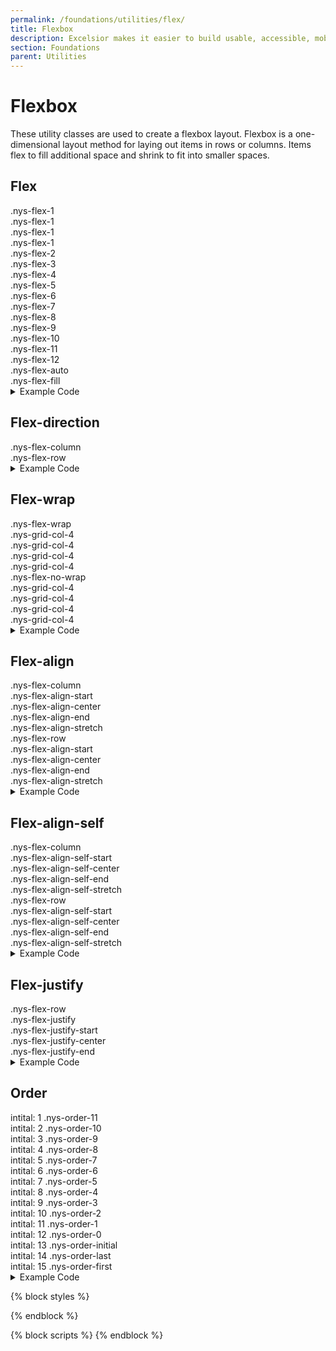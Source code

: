 ```yaml
---
permalink: /foundations/utilities/flex/
title: Flexbox
description: Excelsior makes it easier to build usable, accessible, mobile-friendly websites for New York State residents.
section: Foundations
parent: Utilities
---
```


# Flexbox

These utility classes are used to create a flexbox layout. Flexbox is a one-dimensional layout method for laying out items in rows or columns. Items flex to fill additional space and shrink to fit into smaller spaces.

## Flex

<section class="utility" id="flex">
    <section class="utility-examples">  
      <div class="nys-grid-row nys-grid-gap-sm margin-bottom-1">
        <div class="nys-grid-col nys-flex-1">
          <div class="height-6 width-full nys-display-flex nys-flex-align-center bg-secondary-light nys-flex-justify-center padding-x-105">
            <span class="utility-class text-no-wrap">.nys-flex-1</span>
          </div>
        </div>
        <div class="nys-grid-col nys-flex-1">
          <div class="height-6 width-full nys-display-flex nys-flex-align-center border border-base-dark nys-flex-justify-center">
            <span class="utility-class">.nys-flex-1</span>
          </div>
        </div>
        <div class="nys-grid-col nys-flex-1">
          <div class="height-6 width-full nys-display-flex nys-flex-align-center border border-base-dark nys-flex-justify-center">
            <span class="utility-class">.nys-flex-1</span>
          </div>
        </div>
        <div class="nys-grid-col nys-flex-1">
          <div class="height-6 width-full nys-display-flex nys-flex-align-center border border-base-dark nys-flex-justify-center">
            <span class="utility-class">.nys-flex-1</span>
          </div>
        </div>
      </div>
      <div class="nys-grid-row nys-grid-gap-sm margin-bottom-1">
        <div class="nys-grid-col nys-flex-2">
          <div class="height-6 width-full nys-display-flex nys-flex-align-center bg-secondary-light nys-flex-justify-center padding-x-105">
            <span class="utility-class text-no-wrap">.nys-flex-2</span>
          </div>
        </div>
        <div class="nys-grid-col nys-flex-1">
          <div class="height-6 width-full nys-display-flex nys-flex-align-center border border-base-dark nys-flex-justify-center">
          </div>
        </div>
        <div class="nys-grid-col nys-flex-1">
          <div class="height-6 width-full nys-display-flex nys-flex-align-center border border-base-dark nys-flex-justify-center">
          </div>
        </div>
        <div class="nys-grid-col nys-flex-1">
          <div class="height-6 width-full nys-display-flex nys-flex-align-center border border-base-dark nys-flex-justify-center"> </div>
        </div>
      </div>
      <div class="nys-grid-row nys-grid-gap-sm margin-bottom-1">
        <div class="nys-grid-col nys-flex-3">
          <div class="height-6 width-full nys-display-flex nys-flex-align-center bg-secondary-light nys-flex-justify-center padding-x-105">
            <span class="utility-class text-no-wrap">.nys-flex-3</span>
          </div>
        </div>
        <div class="nys-grid-col nys-flex-1">
          <div class="height-6 width-full nys-display-flex nys-flex-align-center border border-base-dark nys-flex-justify-center">
          </div>
        </div>
        <div class="nys-grid-col nys-flex-1">
          <div class="height-6 width-full nys-display-flex nys-flex-align-center border border-base-dark nys-flex-justify-center">
          </div>
        </div>
        <div class="nys-grid-col nys-flex-1">
          <div class="height-6 width-full nys-display-flex nys-flex-align-center border border-base-dark nys-flex-justify-center">
          </div>
        </div>
      </div>
      <div class="nys-grid-row nys-grid-gap-sm margin-bottom-1">
        <div class="nys-grid-col nys-flex-4">
          <div class="height-6 width-full nys-display-flex nys-flex-align-center bg-secondary-light nys-flex-justify-center padding-x-105">
            <span class="utility-class text-no-wrap">.nys-flex-4</span>
          </div>
        </div>
        <div class="nys-grid-col nys-flex-1">
          <div class="height-6 width-full nys-display-flex nys-flex-align-center border border-base-dark nys-flex-justify-center">
          </div>
        </div>
        <div class="nys-grid-col nys-flex-1">
          <div class="height-6 width-full nys-display-flex nys-flex-align-center border border-base-dark nys-flex-justify-center">
          </div>
        </div>
        <div class="nys-grid-col nys-flex-1">
          <div class="height-6 width-full nys-display-flex nys-flex-align-center border border-base-dark nys-flex-justify-center">
          </div>
        </div>
      </div>
      <div class="nys-grid-row nys-grid-gap-sm margin-bottom-1">
        <div class="nys-grid-col nys-flex-5">
          <div class="height-6 width-full nys-display-flex nys-flex-align-center bg-secondary-light nys-flex-justify-center padding-x-105">
            <span class="utility-class text-no-wrap">.nys-flex-5</span>
          </div>
        </div>
        <div class="nys-grid-col nys-flex-1">
          <div class="height-6 width-full nys-display-flex nys-flex-align-center border border-base-dark nys-flex-justify-center">
          </div>
        </div>
        <div class="nys-grid-col nys-flex-1">
          <div class="height-6 width-full nys-display-flex nys-flex-align-center border border-base-dark nys-flex-justify-center">
          </div>
        </div>
        <div class="nys-grid-col nys-flex-1">
          <div class="height-6 width-full nys-display-flex nys-flex-align-center border border-base-dark nys-flex-justify-center">
          </div>
        </div>
      </div>
      <div class="nys-grid-row nys-grid-gap-sm margin-bottom-1">
        <div class="nys-grid-col nys-flex-6">
          <div class="height-6 width-full nys-display-flex nys-flex-align-center bg-secondary-light nys-flex-justify-center padding-x-105">
            <span class="utility-class text-no-wrap">.nys-flex-6</span>
          </div>
        </div>
        <div class="nys-grid-col nys-flex-1">
          <div class="height-6 width-full nys-display-flex nys-flex-align-center border border-base-dark nys-flex-justify-center">
          </div>
        </div>
        <div class="nys-grid-col nys-flex-1">
          <div class="height-6 width-full nys-display-flex nys-flex-align-center border border-base-dark nys-flex-justify-center">
          </div>
        </div>
        <div class="nys-grid-col nys-flex-1">
          <div class="height-6 width-full nys-display-flex nys-flex-align-center border border-base-dark nys-flex-justify-center">
          </div>
        </div>
      </div>
      <div class="nys-grid-row nys-grid-gap-sm margin-bottom-1">
        <div class="nys-grid-col nys-flex-7">
          <div class="height-6 width-full nys-display-flex nys-flex-align-center bg-secondary-light nys-flex-justify-center padding-x-105">
            <span class="utility-class text-no-wrap">.nys-flex-7</span>
          </div>
        </div>
        <div class="nys-grid-col nys-flex-1">
          <div class="height-6 width-full nys-display-flex nys-flex-align-center border border-base-dark nys-flex-justify-center">
          </div>
        </div>
        <div class="nys-grid-col nys-flex-1">
          <div class="height-6 width-full nys-display-flex nys-flex-align-center border border-base-dark nys-flex-justify-center">
          </div>
        </div>
        <div class="nys-grid-col nys-flex-1">
          <div class="height-6 width-full nys-display-flex nys-flex-align-center border border-base-dark nys-flex-justify-center">
          </div>
        </div>
      </div>
      <div class="nys-grid-row nys-grid-gap-sm margin-bottom-1">
        <div class="nys-grid-col nys-flex-8">
          <div class="height-6 width-full nys-display-flex nys-flex-align-center bg-secondary-light nys-flex-justify-center padding-x-105">
            <span class="utility-class text-no-wrap">.nys-flex-8</span>
          </div>
        </div>
        <div class="nys-grid-col nys-flex-1">
          <div class="height-6 width-full nys-display-flex nys-flex-align-center border border-base-dark nys-flex-justify-center">
          </div>
        </div>
        <div class="nys-grid-col nys-flex-1">
          <div class="height-6 width-full nys-display-flex nys-flex-align-center border border-base-dark nys-flex-justify-center">
          </div>
        </div>
        <div class="nys-grid-col nys-flex-1">
          <div class="height-6 width-full nys-display-flex nys-flex-align-center border border-base-dark nys-flex-justify-center">
          </div>
        </div>
      </div>
      <div class="nys-grid-row nys-grid-gap-sm margin-bottom-1">
        <div class="nys-grid-col nys-flex-9">
          <div class="height-6 width-full nys-display-flex nys-flex-align-center bg-secondary-light nys-flex-justify-center padding-x-105">
            <span class="utility-class text-no-wrap">.nys-flex-9</span>
          </div>
        </div>
        <div class="nys-grid-col nys-flex-1">
          <div class="height-6 width-full nys-display-flex nys-flex-align-center border border-base-dark nys-flex-justify-center">
          </div>
        </div>
        <div class="nys-grid-col nys-flex-1">
          <div class="height-6 width-full nys-display-flex nys-flex-align-center border border-base-dark nys-flex-justify-center">
          </div>
        </div>
        <div class="nys-grid-col nys-flex-1">
          <div class="height-6 width-full nys-display-flex nys-flex-align-center border border-base-dark nys-flex-justify-center">
          </div>
        </div>
      </div>
      <div class="nys-grid-row nys-grid-gap-sm margin-bottom-1">
        <div class="nys-grid-col nys-flex-10">
          <div class="height-6 width-full nys-display-flex nys-flex-align-center bg-secondary-light nys-flex-justify-center padding-x-105">
            <span class="utility-class text-no-wrap">.nys-flex-10</span>
          </div>
        </div>
        <div class="nys-grid-col nys-flex-1">
          <div class="height-6 width-full nys-display-flex nys-flex-align-center border border-base-dark nys-flex-justify-center">
          </div>
        </div>
        <div class="nys-grid-col nys-flex-1">
          <div class="height-6 width-full nys-display-flex nys-flex-align-center border border-base-dark nys-flex-justify-center">
          </div>
        </div>
        <div class="nys-grid-col nys-flex-1">
          <div class="height-6 width-full nys-display-flex nys-flex-align-center border border-base-dark nys-flex-justify-center">
          </div>
        </div>
      </div>
      <div class="nys-grid-row nys-grid-gap-sm margin-bottom-1">
        <div class="nys-grid-col nys-flex-11">
          <div class="height-6 width-full nys-display-flex nys-flex-align-center bg-secondary-light nys-flex-justify-center padding-x-105">
            <span class="utility-class text-no-wrap">.nys-flex-11</span>
          </div>
        </div>
        <div class="nys-grid-col nys-flex-1">
          <div class="height-6 width-full nys-display-flex nys-flex-align-center border border-base-dark nys-flex-justify-center">
          </div>
        </div>
        <div class="nys-grid-col nys-flex-1">
          <div class="height-6 width-full nys-display-flex nys-flex-align-center border border-base-dark nys-flex-justify-center">
          </div>
        </div>
        <div class="nys-grid-col nys-flex-1">
          <div class="height-6 width-full nys-display-flex nys-flex-align-center border border-base-dark nys-flex-justify-center">
          </div>
        </div>
      </div>
      <div class="nys-grid-row nys-grid-gap-sm margin-bottom-1">
        <div class="nys-grid-col nys-flex-12">
          <div class="height-6 width-full nys-display-flex nys-flex-align-center bg-secondary-light nys-flex-justify-center padding-x-105">
            <span class="utility-class text-no-wrap">.nys-flex-12</span>
          </div>
        </div>
        <div class="nys-grid-col nys-flex-1">
          <div class="height-6 width-full nys-display-flex nys-flex-align-center border border-base-dark nys-flex-justify-center">
          </div>
        </div>
        <div class="nys-grid-col nys-flex-1">
          <div class="height-6 width-full nys-display-flex nys-flex-align-center border border-base-dark nys-flex-justify-center">
          </div>
        </div>
        <div class="nys-grid-col nys-flex-1">
          <div class="height-6 width-full nys-display-flex nys-flex-align-center border border-base-dark nys-flex-justify-center">
          </div>
        </div>
      </div>
      <div class="nys-grid-row nys-grid-gap-sm margin-bottom-1">
        <div class="nys-grid-col nys-flex-auto">
          <div class="height-6 width-full nys-display-flex nys-flex-align-center bg-secondary-light nys-flex-justify-center padding-x-105">
            <span class="utility-class text-no-wrap">.nys-flex-auto</span>
          </div>
        </div>
        <div class="nys-grid-col nys-flex-1">
          <div class="height-6 width-full nys-display-flex nys-flex-align-center border border-base-dark nys-flex-justify-center">
          </div>
        </div>
        <div class="nys-grid-col nys-flex-1">
          <div class="height-6 width-full nys-display-flex nys-flex-align-center border border-base-dark nys-flex-justify-center">
          </div>
        </div>
        <div class="nys-grid-col nys-flex-1">
          <div class="height-6 width-full nys-display-flex nys-flex-align-center border border-base-dark nys-flex-justify-center">
          </div>
        </div>
      </div>
      <div class="nys-grid-row nys-grid-gap-sm margin-bottom-1">
        <div class="nys-grid-col nys-flex-fill">
          <div class="height-6 width-full nys-display-flex nys-flex-align-center bg-secondary-light nys-flex-justify-center padding-x-105">
            <span class="utility-class text-no-wrap">.nys-flex-fill</span>
          </div>
        </div>
        <div class="nys-grid-col nys-flex-1">
          <div class="height-6 width-full nys-display-flex nys-flex-align-center border border-base-dark nys-flex-justify-center">
          </div>
        </div>
        <div class="nys-grid-col nys-flex-1">
          <div class="height-6 width-full nys-display-flex nys-flex-align-center border border-base-dark nys-flex-justify-center">
          </div>
        </div>
        <div class="nys-grid-col nys-flex-1">
          <div class="height-6 width-full nys-display-flex nys-flex-align-center border border-base-dark nys-flex-justify-center">
          </div>
        </div>
      </div>
    </section>
  </section>

<details>
<summary>Example Code</summary>

```html
  <div class="nys-grid-row">
  <div class="nys-grid-col nys-flex-1"></div>
  <div class="nys-grid-col nys-flex-1"></div>
  <div class="nys-grid-col nys-flex-1"></div>
  <div class="nys-grid-col nys-flex-1"></div>
</div>
<div class="nys-grid-row">
  <div class="nys-grid-col nys-flex-2"></div>
  <div class="nys-grid-col nys-flex-1"></div>
  <div class="nys-grid-col nys-flex-1"></div>
  <div class="nys-grid-col nys-flex-1"></div>
</div>
<div class="nys-grid-row">
  <div class="nys-grid-col nys-flex-3"></div>
  ...
</div>
<div class="nys-grid-row">
  <div class="nys-grid-col nys-flex-4"></div>
  ...
</div>
<div class="nys-grid-row">
  <div class="nys-grid-col nys-flex-5"></div>
  ...
</div>
<div class="nys-grid-row">
  <div class="nys-grid-col nys-flex-6"></div>
  ...
</div>
<div class="nys-grid-row">
  <div class="nys-grid-col nys-flex-7"></div>
  ...
</div>
<div class="nys-grid-row">
  <div class="nys-grid-col nys-flex-8"></div>
  ...
</div>
<div class="nys-grid-row">
  <div class="nys-grid-col nys-flex-9"></div>
  ...
</div>
<div class="nys-grid-row">
  <div class="nys-grid-col nys-flex-10"></div>
  ...
</div>
<div class="nys-grid-row">
  <div class="nys-grid-col nys-flex-11"></div>
  ...
</div>
<div class="nys-grid-row">
  <div class="nys-grid-col nys-flex-12"></div>
  ...
</div>
<div class="nys-grid-row">
  <div class="nys-grid-col nys-flex-auto"></div>
  ...
</div>
<div class="nys-grid-row">
  <div class="nys-grid-col nys-flex-fill"></div>
  ...
</div>
```
</details>

## Flex-direction

<section class="utility" id="flex-direction">
    <section class="utility-examples">    
      <div class="border padding-1 radius-md margin-bottom-2">
        <span class="utility-class">.nys-flex-column</span>
        <div class="nys-grid-row nys-flex-column margin-top-2">
          <div class="nys-grid-col nys-flex-1 padding-1px">
            <div class="height-6 width-full nys-display-flex nys-flex-align-center bg-secondary-light nys-flex-justify-center">
            </div>
          </div>
          <div class="nys-grid-col nys-flex-1 padding-1px">
            <div class="height-6 width-full nys-display-flex nys-flex-align-center bg-secondary-light nys-flex-justify-center">
            </div>
          </div>
          <div class="nys-grid-col nys-flex-1 padding-1px">
            <div class="height-6 width-full nys-display-flex nys-flex-align-center bg-secondary-light nys-flex-justify-center">
            </div>
          </div>
          <div class="nys-grid-col nys-flex-1 padding-1px">
            <div class="height-6 width-full nys-display-flex nys-flex-align-center bg-secondary-light nys-flex-justify-center">
            </div>
          </div>
        </div>
      </div>
      <div class="border padding-1 radius-md">
        <span class="utility-class">.nys-flex-row</span>
        <div class="nys-grid-row nys-flex-row margin-top-2">
          <div class="nys-grid-col nys-flex-1 padding-1px">
            <div class="height-6 width-full nys-display-flex nys-flex-align-center bg-secondary-light nys-flex-justify-center">
            </div>
          </div>
          <div class="nys-grid-col nys-flex-1 padding-1px">
            <div class="height-6 width-full nys-display-flex nys-flex-align-center bg-secondary-light nys-flex-justify-center">
            </div>
          </div>
          <div class="nys-grid-col nys-flex-1 padding-1px">
            <div class="height-6 width-full nys-display-flex nys-flex-align-center bg-secondary-light nys-flex-justify-center">
            </div>
          </div>
          <div class="nys-grid-col nys-flex-1 padding-1px">
            <div class="height-6 width-full nys-display-flex nys-flex-align-center bg-secondary-light nys-flex-justify-center">
            </div>
          </div>
        </div>
      </div>
    </section>
  </section>

<details>
<summary>Example Code</summary>

```html
<div class="nys-grid-row nys-flex-column">
  <div class="nys-grid-col"></div>
  <div class="nys-grid-col"></div>
  <div class="nys-grid-col"></div>
  <div class="nys-grid-col"></div>
</div>
<div class="nys-grid-row nys-flex-row">
  <div class="nys-grid-col"></div>
  <div class="nys-grid-col"></div>
  <div class="nys-grid-col"></div>
  <div class="nys-grid-col"></div>
</div>
```
</details>

## Flex-wrap

<section class="utility" id="flex-wrap">
    <section class="utility-examples">
      <div class="border padding-1 radius-md margin-bottom-2">
        <span class="utility-class">.nys-flex-wrap</span>
        <div class="nys-grid-row nys-flex-wrap margin-top-2">
          <div class="nys-grid-col-4 padding-1px">
            <div class="height-6 width-full nys-display-flex nys-flex-align-center bg-secondary-light nys-flex-justify-center">
              <span class="utility-class">.nys-grid-col-4</span>
            </div>
          </div>
          <div class="nys-grid-col-4 padding-1px">
            <div class="height-6 width-full nys-display-flex nys-flex-align-center bg-secondary-light nys-flex-justify-center">
              <span class="utility-class">.nys-grid-col-4</span>
            </div>
          </div>
          <div class="nys-grid-col-4 padding-1px">
            <div class="height-6 width-full nys-display-flex nys-flex-align-center bg-secondary-light nys-flex-justify-center">
              <span class="utility-class">.nys-grid-col-4</span>
            </div>
          </div>
          <div class="nys-grid-col-4 padding-1px">
            <div class="height-6 width-full nys-display-flex nys-flex-align-center bg-secondary-light nys-flex-justify-center">
              <span class="utility-class">.nys-grid-col-4</span>
            </div>
          </div>
        </div>
      </div>
      <div class="border padding-1 radius-md">
        <span class="utility-class">.nys-flex-no-wrap</span>
        <div class="nys-grid-row nys-flex-no-wrap margin-top-2">
          <div class="nys-grid-col-4 padding-1px">
            <div class="height-6 width-full nys-display-flex nys-flex-align-center bg-secondary-light nys-flex-justify-center">
              <span class="utility-class">.nys-grid-col-4</span>
            </div>
          </div>
          <div class="nys-grid-col-4 padding-1px">
            <div class="height-6 width-full nys-display-flex nys-flex-align-center bg-secondary-light nys-flex-justify-center">
              <span class="utility-class">.nys-grid-col-4</span>
            </div>
          </div>
          <div class="nys-grid-col-4 padding-1px">
            <div class="height-6 width-full nys-display-flex nys-flex-align-center bg-secondary-light nys-flex-justify-center">
              <span class="utility-class">.nys-grid-col-4</span>
            </div>
          </div>
          <div class="nys-grid-col-4 padding-1px">
            <div class="height-6 width-full nys-display-flex nys-flex-align-center bg-secondary-light nys-flex-justify-center">
              <span class="utility-class">.nys-grid-col-4</span>
            </div>
          </div>
        </div>
      </div>
    </section>
  </section>

<details>
<summary>Example Code</summary>

```html
<div class="nys-grid-row nys-flex-wrap">
  <div class="nys-grid-col-4"></div>
  <div class="nys-grid-col-4"></div>
  <div class="nys-grid-col-4"></div>
  <div class="nys-grid-col-4"></div>
</div>
<div class="nys-grid-row nys-flex-no-wrap">
  <div class="nys-grid-col-4"></div>
  <div class="nys-grid-col-4"></div>
  <div class="nys-grid-col-4"></div>
  <div class="nys-grid-col-4"></div>
</div>
```
</details>

## Flex-align

<section class="utility" id="flex-align">
    <section class="utility-examples">
      <div class="border padding-1 radius-md margin-bottom-2">
        <div class="padding-bottom-4 border-bottom margin-bottom-2">
          <span class="utility-class">.nys-flex-column</span>
        </div>
          <span class="utility-class">.nys-flex-align-start</span>
          <div class="nys-grid-row nys-flex-column nys-flex-align-start margin-top-2 border-bottom border-base-light padding-bottom-2 margin-bottom-2">
            <div class="nys-grid-auto padding-1px">
              <div class="height-full minh-7 minw-7 width-full nys-display-flex nys-flex-align-center bg-secondary-light nys-flex-justify-center">
              </div>
            </div>
            <div class="nys-grid-auto padding-1px">
              <div class="height-full minh-8 minw-8 width-full nys-display-flex nys-flex-align-center bg-secondary-light nys-flex-justify-center">
              </div>
            </div>
            <div class="nys-grid-auto padding-1px">
              <div class="height-full minh-9 minw-9 width-full nys-display-flex nys-flex-align-center bg-secondary-light nys-flex-justify-center">
              </div>
            </div>
            <div class="nys-grid-auto padding-1px">
              <div class="height-full minh-10 minw-10 width-full nys-display-flex nys-flex-align-center bg-secondary-light nys-flex-justify-center">
              </div>
            </div>
          </div>
          <span class="utility-class">.nys-flex-align-center</span>
          <div class="nys-grid-row nys-flex-column nys-flex-align-center margin-top-2 border-bottom border-base-light padding-bottom-2 margin-bottom-2">
            <div class="nys-grid-auto padding-1px">
              <div class="height-full minh-7 minw-7 width-full nys-display-flex nys-flex-align-center bg-secondary-light nys-flex-justify-center">
              </div>
            </div>
            <div class="nys-grid-auto padding-1px">
              <div class="height-full minh-8 minw-8 width-full nys-display-flex nys-flex-align-center bg-secondary-light nys-flex-justify-center">
              </div>
            </div>
            <div class="nys-grid-auto padding-1px">
              <div class="height-full minh-9 minw-9 width-full nys-display-flex nys-flex-align-center bg-secondary-light nys-flex-justify-center">
              </div>
            </div>
            <div class="nys-grid-auto padding-1px">
              <div class="height-full minh-10 minw-10 width-full nys-display-flex nys-flex-align-center bg-secondary-light nys-flex-justify-center">
              </div>
            </div>
          </div>
          <span class="utility-class">.nys-flex-align-end</span>
          <div class="nys-grid-row nys-flex-column nys-flex-align-end margin-top-2 border-bottom border-base-light padding-bottom-2 margin-bottom-2">
            <div class="nys-grid-auto padding-1px">
              <div class="height-full minh-7 minw-7 width-full nys-display-flex nys-flex-align-center bg-secondary-light nys-flex-justify-center">
              </div>
            </div>
            <div class="nys-grid-auto padding-1px">
              <div class="height-full minh-8 minw-8 width-full nys-display-flex nys-flex-align-center bg-secondary-light nys-flex-justify-center">
              </div>
            </div>
            <div class="nys-grid-auto padding-1px">
              <div class="height-full minh-9 minw-9 width-full nys-display-flex nys-flex-align-center bg-secondary-light nys-flex-justify-center">
              </div>
            </div>
            <div class="nys-grid-auto padding-1px">
              <div class="height-full minh-10 minw-10 width-full nys-display-flex nys-flex-align-center bg-secondary-light nys-flex-justify-center">
              </div>
            </div>
          </div>
          <span class="utility-class">.nys-flex-align-stretch</span>
          <div class="nys-grid-row nys-flex-column nys-flex-align-stretch margin-top-2 border-bottom border-base-light padding-bottom-2 margin-bottom-2">
            <div class="nys-grid-auto padding-1px">
              <div class="height-full minh-7 minw-7 width-full nys-display-flex nys-flex-align-center bg-secondary-light nys-flex-justify-center">
              </div>
            </div>
            <div class="nys-grid-auto padding-1px">
              <div class="height-full minh-8 minw-8 width-full nys-display-flex nys-flex-align-center bg-secondary-light nys-flex-justify-center">
              </div>
            </div>
            <div class="nys-grid-auto padding-1px">
              <div class="height-full minh-9 minw-9 width-full nys-display-flex nys-flex-align-center bg-secondary-light nys-flex-justify-center">
              </div>
            </div>
            <div class="nys-grid-auto padding-1px">
              <div class="height-full minh-10 minw-10 width-full nys-display-flex nys-flex-align-center bg-secondary-light nys-flex-justify-center">
              </div>
            </div>
          </div>
          </div>
      <div class="border padding-1 radius-md">
        <div class="padding-bottom-4 border-bottom margin-bottom-2">
          <span class="utility-class">.nys-flex-row</span>
        </div>
          <span class="utility-class">.nys-flex-align-start</span>
          <div class="nys-grid-row nys-flex-row nys-flex-align-start margin-top-2 border-bottom border-base-light padding-bottom-2 margin-bottom-2">
            <div class="nys-grid-auto padding-1px">
              <div class="height-full minh-7 minw-7 width-full nys-display-flex nys-flex-align-center bg-secondary-light nys-flex-justify-center">
              </div>
            </div>
            <div class="nys-grid-auto padding-1px">
              <div class="height-full minh-8 minw-8 width-full nys-display-flex nys-flex-align-center bg-secondary-light nys-flex-justify-center">
              </div>
            </div>
            <div class="nys-grid-auto padding-1px">
              <div class="height-full minh-9 minw-9 width-full nys-display-flex nys-flex-align-center bg-secondary-light nys-flex-justify-center">
              </div>
            </div>
            <div class="nys-grid-auto padding-1px">
              <div class="height-full minh-10 minw-10 width-full nys-display-flex nys-flex-align-center bg-secondary-light nys-flex-justify-center">
              </div>
            </div>
          </div>
          <span class="utility-class">.nys-flex-align-center</span>
          <div class="nys-grid-row nys-flex-row nys-flex-align-center margin-top-2 border-bottom border-base-light padding-bottom-2 margin-bottom-2">
            <div class="nys-grid-auto padding-1px">
              <div class="height-full minh-7 minw-7 width-full nys-display-flex nys-flex-align-center bg-secondary-light nys-flex-justify-center">
              </div>
            </div>
            <div class="nys-grid-auto padding-1px">
              <div class="height-full minh-8 minw-8 width-full nys-display-flex nys-flex-align-center bg-secondary-light nys-flex-justify-center">
              </div>
            </div>
            <div class="nys-grid-auto padding-1px">
              <div class="height-full minh-9 minw-9 width-full nys-display-flex nys-flex-align-center bg-secondary-light nys-flex-justify-center">
              </div>
            </div>
            <div class="nys-grid-auto padding-1px">
              <div class="height-full minh-10 minw-10 width-full nys-display-flex nys-flex-align-center bg-secondary-light nys-flex-justify-center">
              </div>
            </div>
          </div>
          <span class="utility-class">.nys-flex-align-end</span>
          <div class="nys-grid-row nys-flex-row nys-flex-align-end margin-top-2 border-bottom border-base-light padding-bottom-2 margin-bottom-2">
            <div class="nys-grid-auto padding-1px">
              <div class="height-full minh-7 minw-7 width-full nys-display-flex nys-flex-align-center bg-secondary-light nys-flex-justify-center">
              </div>
            </div>
            <div class="nys-grid-auto padding-1px">
              <div class="height-full minh-8 minw-8 width-full nys-display-flex nys-flex-align-center bg-secondary-light nys-flex-justify-center">
              </div>
            </div>
            <div class="nys-grid-auto padding-1px">
              <div class="height-full minh-9 minw-9 width-full nys-display-flex nys-flex-align-center bg-secondary-light nys-flex-justify-center">
              </div>
            </div>
            <div class="nys-grid-auto padding-1px">
              <div class="height-full minh-10 minw-10 width-full nys-display-flex nys-flex-align-center bg-secondary-light nys-flex-justify-center">
              </div>
            </div>
          </div>
          <span class="utility-class">.nys-flex-align-stretch</span>
          <div class="nys-grid-row nys-flex-row nys-flex-align-stretch margin-top-2 border-bottom border-base-light padding-bottom-2 margin-bottom-2">
            <div class="nys-grid-auto padding-1px">
              <div class="height-full minh-7 minw-7 width-full nys-display-flex nys-flex-align-center bg-secondary-light nys-flex-justify-center">
              </div>
            </div>
            <div class="nys-grid-auto padding-1px">
              <div class="height-full minh-8 minw-8 width-full nys-display-flex nys-flex-align-center bg-secondary-light nys-flex-justify-center">
              </div>
            </div>
            <div class="nys-grid-auto padding-1px">
              <div class="height-full minh-9 minw-9 width-full nys-display-flex nys-flex-align-center bg-secondary-light nys-flex-justify-center">
              </div>
            </div>
            <div class="nys-grid-auto padding-1px">
              <div class="height-full minh-10 minw-10 width-full nys-display-flex nys-flex-align-center bg-secondary-light nys-flex-justify-center">
              </div>
            </div>
          </div>
          </div>
    </section>
  </section>

<details>
<summary>Example Code</summary>

```html
<div class="nys-display-flex nys-flex-column nys-flex-align-start">
  <div class="example"></div>
  <div class="example"></div>
  <div class="example"></div>
  <div class="example"></div>
</div>

<div class="nys-display-flex nys-flex-column nys-flex-align-center">
  <div class="example"></div>
  <div class="example"></div>
  <div class="example"></div>
  <div class="example"></div>
</div>

<div class="nys-display-flex nys-flex-column nys-flex-align-end">
  <div class="example"></div>
  <div class="example"></div>
  <div class="example"></div>
  <div class="example"></div>
</div>

<div class="nys-display-flex nys-flex-column nys-flex-align-stretch">
  <div class="example"></div>
  <div class="example"></div>
  <div class="example"></div>
  <div class="example"></div>
</div>

<div class="nys-display-flex nys-flex-row nys-flex-align-start">
  <div class="example"></div>
  <div class="example"></div>
  <div class="example"></div>
  <div class="example"></div>
</div>

<div class="nys-display-flex nys-flex-row nys-flex-align-center">
  <div class="example"></div>
  <div class="example"></div>
  <div class="example"></div>
  <div class="example"></div>
</div>

<div class="nys-display-flex nys-flex-row nys-flex-align-end">
  <div class="example"></div>
  <div class="example"></div>
  <div class="example"></div>
  <div class="example"></div>
</div>

<div class="nys-display-flex nys-flex-row nys-flex-align-stretch">
  <div class="example"></div>
  <div class="example"></div>
  <div class="example"></div>
  <div class="example"></div>
</div>
```
</details>

## Flex-align-self

<section class="utility" id="flex-align-self">
    <section class="utility-examples">
      <div class="border padding-1 radius-md margin-bottom-2">
        <div class="padding-bottom-4 border-bottom margin-bottom-2">
          <span class="utility-class">.nys-flex-column</span>
        </div>
        <div class="nys-grid-row nys-flex-column margin-top-2 border-bottom border-base-light padding-bottom-2 margin-bottom-2 minh-card margin-x-neg-05 nys-flex-no-wrap">
          <div class="nys-flex-1 padding-1px nys-flex-align-self-start nys-display-flex nys-flex-align-center bg-secondary-light nys-flex-justify-center minh-7 minw-7 padding-1 margin-bottom-1 margin-x-05">
            <span class="utility-class">.nys-flex-align-self-start</span>
          </div>
          <div class="nys-flex-1 padding-1px nys-flex-align-self-center nys-display-flex nys-flex-align-center bg-secondary-light nys-flex-justify-center minh-7 minw-7 padding-1 margin-bottom-1 margin-x-05">
            <span class="utility-class">.nys-flex-align-self-center</span>
          </div>
          <div class="nys-flex-1 padding-1px nys-flex-align-self-end nys-display-flex nys-flex-align-center bg-secondary-light nys-flex-justify-center minh-7 minw-7 padding-1 margin-bottom-1 margin-x-05">
            <span class="utility-class">.nys-flex-align-self-end</span>
          </div>
          <div class="nys-flex-1 padding-1px nys-flex-align-self-stretch nys-display-flex nys-flex-align-center bg-secondary-light nys-flex-justify-center minh-7 minw-7 padding-1 margin-bottom-1 margin-x-05">
            <span class="utility-class">.nys-flex-align-self-stretch</span>
          </div>
        </div>
        </div>
      <div class="border padding-1 radius-md">
        <div class="padding-bottom-4 border-bottom margin-bottom-2">
          <span class="utility-class">.nys-flex-row</span>
        </div>
        <div class="nys-grid-row nys-flex-row margin-top-2 border-bottom border-base-light padding-bottom-2 margin-bottom-2 minh-card margin-x-neg-05 nys-flex-no-wrap">
          <div class="nys-flex-1 padding-1px nys-flex-align-self-start nys-display-flex nys-flex-align-center bg-secondary-light nys-flex-justify-center minh-7 minw-7 padding-1 margin-bottom-1 margin-x-05">
            <span class="utility-class">.nys-flex-align-self-start</span>
          </div>
          <div class="nys-flex-1 padding-1px nys-flex-align-self-center nys-display-flex nys-flex-align-center bg-secondary-light nys-flex-justify-center minh-7 minw-7 padding-1 margin-bottom-1 margin-x-05">
            <span class="utility-class">.nys-flex-align-self-center</span>
          </div>
          <div class="nys-flex-1 padding-1px nys-flex-align-self-end nys-display-flex nys-flex-align-center bg-secondary-light nys-flex-justify-center minh-7 minw-7 padding-1 margin-bottom-1 margin-x-05">
            <span class="utility-class">.nys-flex-align-self-end</span>
          </div>
          <div class="nys-flex-1 padding-1px nys-flex-align-self-stretch nys-display-flex nys-flex-align-center bg-secondary-light nys-flex-justify-center minh-7 minw-7 padding-1 margin-bottom-1 margin-x-05">
            <span class="utility-class">.nys-flex-align-self-stretch</span>
          </div>
        </div>
        </div>
    </section>
  </section>

<details>
<summary>Example Code</summary>

```html
<div class="nys-display-flex nys-flex-column">
  <div class="nys-flex-align-self-start"></div>
  <div class="nys-flex-align-self-center"></div>
  <div class="nys-flex-align-self-end"></div>
  <div class="nys-flex-align-self-stretch"></div>
</div>

<div class="nys-display-flex nys-flex-row">
  <div class="nys-flex-align-self-start"></div>
  <div class="nys-flex-align-self-center"></div>
  <div class="nys-flex-align-self-end"></div>
  <div class="nys-flex-align-self-stretch"></div>
</div>
```
</details>

## Flex-justify

<section class="utility" id="flex-justify">
    <section class="utility-examples">
      <div class="border padding-1 radius-md margin-bottom-2">
        <div class="padding-bottom-4 border-bottom margin-bottom-2">
          <span class="utility-class">.nys-flex-row</span>
        </div>
          <span class="utility-class">.nys-flex-justify</span>
            <div class="nys-grid-row nys-flex- nys-flex-justify margin-top-2 border-bottom border-base-light padding-bottom-2 margin-bottom-2">
              <div class="nys-grid-auto padding-1px">
                <div class="height-full minh-7 minw-7 width-full nys-display-flex nys-flex-align-center bg-secondary-light nys-flex-justify-center">
                </div>
              </div>
              <div class="nys-grid-auto padding-1px">
                <div class="height-full minh-8 minw-8 width-full nys-display-flex nys-flex-align-center bg-secondary-light nys-flex-justify-center">
                </div>
              </div>
              <div class="nys-grid-auto padding-1px">
                <div class="height-full minh-9 minw-9 width-full nys-display-flex nys-flex-align-center bg-secondary-light nys-flex-justify-center">
                </div>
              </div>
              <div class="nys-grid-auto padding-1px">
                <div class="height-full minh-10 minw-10 width-full nys-display-flex nys-flex-align-center bg-secondary-light nys-flex-justify-center">
                </div>
              </div>
            </div>
          <span class="utility-class">.nys-flex-justify-start</span>
            <div class="nys-grid-row nys-flex- nys-flex-justify-start margin-top-2 border-bottom border-base-light padding-bottom-2 margin-bottom-2">
              <div class="nys-grid-auto padding-1px">
                <div class="height-full minh-7 minw-7 width-full nys-display-flex nys-flex-align-center bg-secondary-light nys-flex-justify-center">
                </div>
              </div>
              <div class="nys-grid-auto padding-1px">
                <div class="height-full minh-8 minw-8 width-full nys-display-flex nys-flex-align-center bg-secondary-light nys-flex-justify-center">
                </div>
              </div>
              <div class="nys-grid-auto padding-1px">
                <div class="height-full minh-9 minw-9 width-full nys-display-flex nys-flex-align-center bg-secondary-light nys-flex-justify-center">
                </div>
              </div>
              <div class="nys-grid-auto padding-1px">
                <div class="height-full minh-10 minw-10 width-full nys-display-flex nys-flex-align-center bg-secondary-light nys-flex-justify-center">
                </div>
              </div>
            </div>
          <span class="utility-class">.nys-flex-justify-center</span>
            <div class="nys-grid-row nys-flex- nys-flex-justify-center margin-top-2 border-bottom border-base-light padding-bottom-2 margin-bottom-2">
              <div class="nys-grid-auto padding-1px">
                <div class="height-full minh-7 minw-7 width-full nys-display-flex nys-flex-align-center bg-secondary-light nys-flex-justify-center">
                </div>
              </div>
              <div class="nys-grid-auto padding-1px">
                <div class="height-full minh-8 minw-8 width-full nys-display-flex nys-flex-align-center bg-secondary-light nys-flex-justify-center">
                </div>
              </div>
              <div class="nys-grid-auto padding-1px">
                <div class="height-full minh-9 minw-9 width-full nys-display-flex nys-flex-align-center bg-secondary-light nys-flex-justify-center">
                </div>
              </div>
              <div class="nys-grid-auto padding-1px">
                <div class="height-full minh-10 minw-10 width-full nys-display-flex nys-flex-align-center bg-secondary-light nys-flex-justify-center">
                </div>
              </div>
            </div>
          <span class="utility-class">.nys-flex-justify-end</span>
            <div class="nys-grid-row nys-flex- nys-flex-justify-end margin-top-2 border-bottom border-base-light padding-bottom-2 margin-bottom-2">
              <div class="nys-grid-auto padding-1px">
                <div class="height-full minh-7 minw-7 width-full nys-display-flex nys-flex-align-center bg-secondary-light nys-flex-justify-center">
                </div>
              </div>
              <div class="nys-grid-auto padding-1px">
                <div class="height-full minh-8 minw-8 width-full nys-display-flex nys-flex-align-center bg-secondary-light nys-flex-justify-center">
                </div>
              </div>
              <div class="nys-grid-auto padding-1px">
                <div class="height-full minh-9 minw-9 width-full nys-display-flex nys-flex-align-center bg-secondary-light nys-flex-justify-center">
                </div>
              </div>
              <div class="nys-grid-auto padding-1px">
                <div class="height-full minh-10 minw-10 width-full nys-display-flex nys-flex-align-center bg-secondary-light nys-flex-justify-center">
                </div>
              </div>
            </div>
        </div>
    </section>
  </section>

<details>
<summary>Example Code</summary>

```html
<div class="nys-display-flex nys-flex-column nys-flex-justify">
  <div class="example"></div>
  <div class="example"></div>
  <div class="example"></div>
  <div class="example"></div>
</div>

<div class="nys-display-flex nys-flex-column nys-flex-justify-start">
  <div class="example"></div>
  <div class="example"></div>
  <div class="example"></div>
  <div class="example"></div>
</div>

<div class="nys-display-flex nys-flex-column nys-flex-justify-center">
  <div class="example"></div>
  <div class="example"></div>
  <div class="example"></div>
  <div class="example"></div>
</div>

<div class="nys-display-flex nys-flex-column nys-flex-justify-end">
  <div class="example"></div>
  <div class="example"></div>
  <div class="example"></div>
  <div class="example"></div>
</div>

<div class="nys-display-flex nys-flex-row nys-flex-justify">
  <div class="example"></div>
  <div class="example"></div>
  <div class="example"></div>
  <div class="example"></div>
</div>

<div class="nys-display-flex nys-flex-row nys-flex-justify-start">
  <div class="example"></div>
  <div class="example"></div>
  <div class="example"></div>
  <div class="example"></div>
</div>

<div class="nys-display-flex nys-flex-row nys-flex-justify-center">
  <div class="example"></div>
  <div class="example"></div>
  <div class="example"></div>
  <div class="example"></div>
</div>

<div class="nys-display-flex nys-flex-row nys-flex-justify-end">
  <div class="example"></div>
  <div class="example"></div>
  <div class="example"></div>
  <div class="example"></div>
</div>
```
</details>

## Order

<section class="utility" id="order">
    <section class="utility-examples">
    <div class="nys-grid-row nys-grid-gap-sm">
        <div class="nys-grid-col-auto nys-order-11">
          <div class="padding-x-1 padding-y-1 border border-secondary-light margin-y-1px nys-display-flex nys-flex-column nys-flex-align-start">
            <span class="font-lang-3xs text-red-warm-50v margin-bottom-2">intital: 1</span>
            <span class="utility-class">.nys-order-11</span>
          </div>
        </div>
        <div class="nys-grid-col-auto nys-order-10">
          <div class="padding-x-1 padding-y-1 border border-secondary-light margin-y-1px nys-display-flex nys-flex-column nys-flex-align-start">
            <span class="font-lang-3xs text-red-warm-50v margin-bottom-2">intital: 2</span>
            <span class="utility-class">.nys-order-10</span>
          </div>
        </div>
        <div class="nys-grid-col-auto nys-order-9">
          <div class="padding-x-1 padding-y-1 border border-secondary-light margin-y-1px nys-display-flex nys-flex-column nys-flex-align-start">
            <span class="font-lang-3xs text-red-warm-50v margin-bottom-2">intital: 3</span>
            <span class="utility-class">.nys-order-9</span>
          </div>
        </div>
        <div class="nys-grid-col-auto nys-order-8">
          <div class="padding-x-1 padding-y-1 border border-secondary-light margin-y-1px nys-display-flex nys-flex-column nys-flex-align-start">
            <span class="font-lang-3xs text-red-warm-50v margin-bottom-2">intital: 4</span>
            <span class="utility-class">.nys-order-8</span>
          </div>
        </div>
        <div class="nys-grid-col-auto nys-order-7">
          <div class="padding-x-1 padding-y-1 border border-secondary-light margin-y-1px nys-display-flex nys-flex-column nys-flex-align-start">
            <span class="font-lang-3xs text-red-warm-50v margin-bottom-2">intital: 5</span>
            <span class="utility-class">.nys-order-7</span>
          </div>
        </div>
        <div class="nys-grid-col-auto nys-order-6">
          <div class="padding-x-1 padding-y-1 border border-secondary-light margin-y-1px nys-display-flex nys-flex-column nys-flex-align-start">
            <span class="font-lang-3xs text-red-warm-50v margin-bottom-2">intital: 6</span>
            <span class="utility-class">.nys-order-6</span>
          </div>
        </div>
        <div class="nys-grid-col-auto nys-order-5">
          <div class="padding-x-1 padding-y-1 border border-secondary-light margin-y-1px nys-display-flex nys-flex-column nys-flex-align-start">
            <span class="font-lang-3xs text-red-warm-50v margin-bottom-2">intital: 7</span>
            <span class="utility-class">.nys-order-5</span>
          </div>
        </div>
        <div class="nys-grid-col-auto nys-order-4">
          <div class="padding-x-1 padding-y-1 border border-secondary-light margin-y-1px nys-display-flex nys-flex-column nys-flex-align-start">
            <span class="font-lang-3xs text-red-warm-50v margin-bottom-2">intital: 8</span>
            <span class="utility-class">.nys-order-4</span>
          </div>
        </div>
        <div class="nys-grid-col-auto nys-order-3">
          <div class="padding-x-1 padding-y-1 border border-secondary-light margin-y-1px nys-display-flex nys-flex-column nys-flex-align-start">
            <span class="font-lang-3xs text-red-warm-50v margin-bottom-2">intital: 9</span>
            <span class="utility-class">.nys-order-3</span>
          </div>
        </div>
        <div class="nys-grid-col-auto nys-order-2">
          <div class="padding-x-1 padding-y-1 border border-secondary-light margin-y-1px nys-display-flex nys-flex-column nys-flex-align-start">
            <span class="font-lang-3xs text-red-warm-50v margin-bottom-2">intital: 10</span>
            <span class="utility-class">.nys-order-2</span>
          </div>
        </div>
        <div class="nys-grid-col-auto nys-order-1">
          <div class="padding-x-1 padding-y-1 border border-secondary-light margin-y-1px nys-display-flex nys-flex-column nys-flex-align-start">
            <span class="font-lang-3xs text-red-warm-50v margin-bottom-2">intital: 11</span>
            <span class="utility-class">.nys-order-1</span>
          </div>
        </div>
        <div class="nys-grid-col-auto nys-order-0">
          <div class="padding-x-1 padding-y-1 border border-secondary-light margin-y-1px nys-display-flex nys-flex-column nys-flex-align-start">
            <span class="font-lang-3xs text-red-warm-50v margin-bottom-2">intital: 12</span>
            <span class="utility-class">.nys-order-0</span>
          </div>
        </div>
        <div class="nys-grid-col-auto nys-order-initial">
          <div class="padding-x-1 padding-y-1 border border-secondary-light margin-y-1px nys-display-flex nys-flex-column nys-flex-align-start">
            <span class="font-lang-3xs text-red-warm-50v margin-bottom-2">intital: 13</span>
            <span class="utility-class">.nys-order-initial</span>
          </div>
        </div>
        <div class="nys-grid-col-auto nys-order-last">
          <div class="padding-x-1 padding-y-1 border border-secondary-light margin-y-1px nys-display-flex nys-flex-column nys-flex-align-start">
            <span class="font-lang-3xs text-red-warm-50v margin-bottom-2">intital: 14</span>
            <span class="utility-class">.nys-order-last</span>
          </div>
        </div>
        <div class="nys-grid-col-auto nys-order-first">
          <div class="padding-x-1 padding-y-1 border border-secondary-light margin-y-1px nys-display-flex nys-flex-column nys-flex-align-start">
            <span class="font-lang-3xs text-red-warm-50v margin-bottom-2">intital: 15</span>
            <span class="utility-class">.nys-order-first</span>
          </div>
        </div>
    </div>
    </section>
  </section>

<details>
<summary>Example Code</summary>

```html
<div class="nys-grid-row">
  <div class="nys-grid-col nys-order-11"></div>
  <div class="nys-grid-col nys-order-10"></div>
  <div class="nys-grid-col nys-order-9"></div>
  <div class="nys-grid-col nys-order-8"></div>
  <div class="nys-grid-col nys-order-7"></div>
  <div class="nys-grid-col nys-order-6"></div>
  <div class="nys-grid-col nys-order-5"></div>
  <div class="nys-grid-col nys-order-4"></div>
  <div class="nys-grid-col nys-order-3"></div>
  <div class="nys-grid-col nys-order-2"></div>
  <div class="nys-grid-col nys-order-1"></div>
  <div class="nys-grid-col nys-order-0"></div>
  <div class="nys-grid-col nys-order-initial"></div>
  <div class="nys-grid-col nys-order-last"></div>
  <div class="nys-grid-col nys-order-first"></div>
</div>
```
</details>
</div>


{% block styles %}
<link rel="stylesheet" href="{{ site.url | url}}/assets/css/utilities.css">
{% endblock %}

{% block scripts %}
{% endblock %}